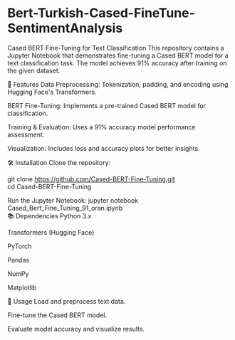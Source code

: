 # Bert-Turkish-Cased-FineTune-SentimentAnalysis

Cased BERT Fine-Tuning for Text Classification
This repository contains a Jupyter Notebook that demonstrates fine-tuning a Cased BERT model for a text classification task. The model achieves 91% accuracy after training on the given dataset.

📌 Features
Data Preprocessing: Tokenization, padding, and encoding using Hugging Face's Transformers.

BERT Fine-Tuning: Implements a pre-trained Cased BERT model for classification.

Training & Evaluation: Uses a 91% accuracy model performance assessment.

Visualization: Includes loss and accuracy plots for better insights.

🛠 Installation
Clone the repository:

git clone https://github.com/Cased-BERT-Fine-Tuning.git  
cd Cased-BERT-Fine-Tuning  

Run the Jupyter Notebook:
jupyter notebook Cased_Bert_Fine_Tuning_91_oran.ipynb  
📚 Dependencies
Python 3.x

Transformers (Hugging Face)

PyTorch

Pandas

NumPy

Matplotlib

🚀 Usage
Load and preprocess text data.

Fine-tune the Cased BERT model.

Evaluate model accuracy and visualize results.
